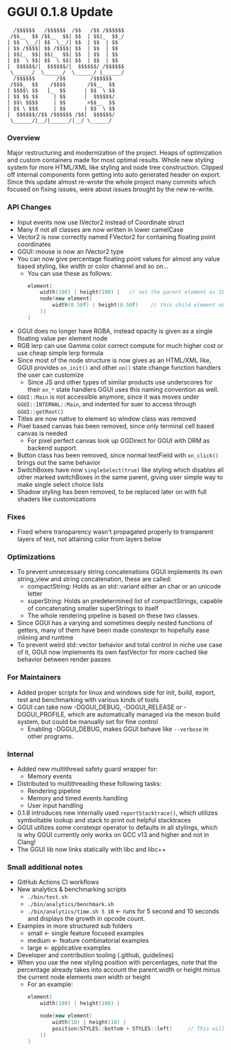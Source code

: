 # GGUI 0.1.8 Update
```
  /$$$$$$   /$$$$$$  /$$   /$$ /$$$$$$
 /$$__  $$ /$$__  $$| $$  | $$|_  $$_/
| $$  \__/| $$  \__/| $$  | $$  | $$  
| $$ /$$$$| $$ /$$$$| $$  | $$  | $$  
| $$|_  $$| $$|_  $$| $$  | $$  | $$  
| $$  \ $$| $$  \ $$| $$  | $$  | $$  
|  $$$$$$/|  $$$$$$/|  $$$$$$/ /$$$$$$
 \______/  \______/  \______/ |______/
  /$$$$$$       /$$        /$$$$$$    
 /$$$_  $$    /$$$$       /$$__  $$   
| $$$$\ $$   |_  $$      | $$  \ $$   
| $$ $$ $$     | $$      |  $$$$$$/   
| $$\ $$$$     | $$       >$$__  $$   
| $$ \ $$$     | $$      | $$  \ $$   
|  $$$$$$//$$ /$$$$$$ /$$|  $$$$$$/   
 \______/|__/|______/|__/ \______/
```
### Overview
Major restructuring and modernization of the project. Heaps of optimization and custom containers made for most optimal results. 
Whole new styling system for more HTML/XML like styling and node tree construction.
Clipped off internal components form getting into auto generated header on export.
Since this update almost re-wrote the whole project many commits which focused on fixing issues, were about issues brought by the new re-write.

### API Changes
- Input events now use IVector2 instead of Coordinate struct
- Many if not all classes are now written in lower camelCase
- Vector2 is now correctly named FVector2 for containing floating point coordinates
- GGUI::mouse is now an IVector2 type
- You can now give percentage floating point values for almost any value based styling, like width or color channel and so on...
  - You can use these as follows:
    ```Cpp
    element(
        width(100) | height(100) |   // set the parent element as 100x100
        node(new element(
            width(0.50f) | height(0.50f)    // this child element now as as 50x50 and updates as its parents dimensions changes
        ))
    )
    ```
- GGUI does no longer have RGBA, instead opacity is given as a single floating value per element node
- RGB lerp can use Gamma color correct compute for much higher cost or use cheap simple lerp formula
- Since most of the node structure is now gives as an HTML/XML like, GGUI provides `on_init()` and other `on()` state change function handlers the user can customize
  - Since JS and other types of similar products use underscores for their `on_*` state handlers GGUI uses this naming convention as well.
- `GGUI::Main` is not accessible anymore, since it was moves under `GGUI::INTERNAL::Main`, and indented for suer to access through `GGUI::getRoot()`
- Titles are now native to element so window class was removed
- Pixel based canvas has been removed, since only terminal cell based canvas is needed
  - For pixel perfect canvas look up GGDirect for GGUI with DRM as backend support. 
- Button class has been removed, since normal textField with `on_click()` brings out the same behavior
- SwitchBoxes have now `singleSelect(true)` like styling which disables all other marked switchBoxes in the same parent, giving user simple way to make single select choice lists
- Shadow styling has been removed, to be replaced later on with full shaders like customizations

### Fixes
- Fixed where transparency wasn't propagated properly to transparent layers of text, not attaining color from layers below

### Optimizations
- To prevent unnecessary string concatenations GGUI implements its own string_view and string concatenation, these are called:
  - compactString: Holds as an std::variant either an char or an unicode letter
  - superString: Holds an predetermined list of compactStrings, capable of concatenating smaller superStrings to itself
  - The whole rendering pipeline is based on these two classes.
- Since GGUI has a varying and sometimes deeply nested functions of getters, many of them have been made constexpr to hopefully ease inlining and runtime
- To prevent weird std::vector behavior and total control in niche use case of it, GGUI now implements its own fastVector for more cached like behavior between render passes

### For Maintainers
- Added proper scripts for linux and windows side for init, build, export, test and benchmarking with various kinds of tools
- GGUI can take now -DGGUI_DEBUG, -DGGUI_RELEASE or -DGGUI_PROFILE, which are automatically managed via the meson build system, but could be manually set for fine control
  - Enabling -DGGUI_DEBUG, makes GGUI behave like `--verbose` in other programs.

### Internal 
- Added new multithread safety guard wrapper for:
  - Memory events
- Distributed to multithreading these following tasks:
  - Rendering pipeline
  - Memory and timed events handling
  - User input handling
- 0.1.8 introduces new internally used `reportStacktrace()`, which utilizes symboltable lookup and stack to print out helpful stacktraces
- GGUI utilizes some constexpr operator to defaults in all stylings, which is why GGUI currently only works on GCC v13 and higher and not in Clang!
- The GGUI lib now links statically with libc and libc++

### Small additional notes
- GitHub Actions CI workflows
- New analytics & benchmarking scripts
  - `./bin/test.sh`
  - `./bin/analytics/benchmark.sh`
  - `./bin/analytics/time.sh 5 10`  <- runs for 5 second and 10 seconds and displays the growth in opcode count.
- Examples in more structured sub folders
  - small       <- single feature focused examples
  - medium      <- feature combinatorial examples
  - large       <- applicative examples
- Developer and contribution tooling (.github, guidelines)
- When you use the new styling position with percentages, note that the percentage already takes into account the parent.width or height minus the current node elements own width or height
  - For an example:
    ```Cpp
    element(
        width(100) | height(100) | 

        node(new element(
            width(10) | height(10) |
            position(STYLES::bottom + STYLES::left)     // This will force this element to be on the bottom left corner of the parent offset by the 10x10, so that it does not go out of bounds.
        ))
    )
    ```
